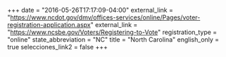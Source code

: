 +++
date = "2016-05-26T17:17:09-04:00"
external_link = "https://www.ncdot.gov/dmv/offices-services/online/Pages/voter-registration-application.aspx"
external_link = "https://www.ncsbe.gov/Voters/Registering-to-Vote"
registration_type = "online"
state_abbreviation = "NC"
title = "North Carolina"
english_only = true 
selecciones_link2 = false
+++
